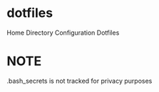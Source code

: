 # dotfiles
Home Directory Configuration Dotfiles

# NOTE
.bash_secrets is not tracked for privacy purposes
